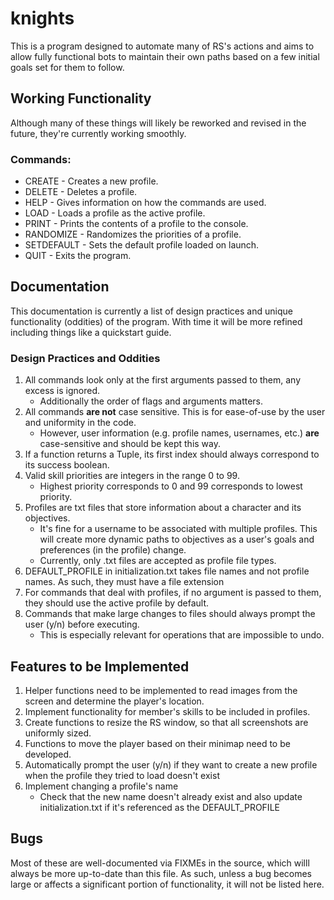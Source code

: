 # knights
This is a program designed to automate many of RS's actions and aims to allow fully functional bots to maintain their own paths based on a few initial goals set for them to follow.

## Working Functionality
Although many of these things will likely be reworked and revised in the future, they're currently working smoothly.
### Commands:
 * CREATE - Creates a new profile.
 * DELETE - Deletes a profile.
 * HELP - Gives information on how the commands are used.
 * LOAD - Loads a profile as the active profile.
 * PRINT - Prints the contents of a profile to the console.
 * RANDOMIZE - Randomizes the priorities of a profile.
 * SETDEFAULT - Sets the default profile loaded on launch.
 * QUIT - Exits the program.

## Documentation
This documentation is currently a list of design practices and unique functionality (oddities) of the program. With time it will be more refined including things like a quickstart guide.

### Design Practices and Oddities
1. All commands look only at the first arguments passed to them, any excess is ignored.
    * Additionally the order of flags and arguments matters.
2. All commands **are not** case sensitive. This is for ease-of-use by the user and uniformity in the code.
    * However, user information (e.g. profile names, usernames, etc.) **are** case-sensitive and should be kept this way.
3. If a function returns a Tuple, its first index should always correspond to its success boolean.
4. Valid skill priorities are integers in the range 0 to 99. 
   * Highest priority corresponds to 0 and 99 corresponds to lowest priority.
5. Profiles are txt files that store information about a character and its objectives.
   * It's fine for a username to be associated with multiple profiles. This will create more dynamic paths to objectives as a user's goals and preferences (in the profile) change.
   * Currently, only .txt files are accepted as profile file types.
6. DEFAULT_PROFILE in initialization.txt takes file names and not profile names. As such, they must have a file extension
7. For commands that deal with profiles, if no argument is passed to them, they should use the active profile by default.
8. Commands that make large changes to files should always prompt the user (y/n) before executing.
    * This is especially relevant for operations that are impossible to undo.

## Features to be Implemented
1. Helper functions need to be implemented to read images from the screen and determine the player's location.
2. Implement functionality for member's skills to be included in profiles.
3. Create functions to resize the RS window, so that all screenshots are uniformly sized.
4. Functions to move the player based on their minimap need to be developed.
5. Automatically prompt the user (y/n) if they want to create a new profile when the profile they tried to load doesn't exist
6. Implement changing a profile's name
   * Check that the new name doesn't already exist and also update initialization.txt if it's referenced as the DEFAULT_PROFILE

## Bugs
Most of these are well-documented via FIXMEs in the source, which willl always be more up-to-date than this file. As such, unless a bug becomes large or affects a significant portion of functionality, it will not be listed here. 
